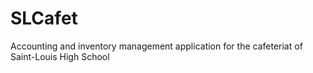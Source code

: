 # SLCafet
Accounting and inventory management application for the cafeteriat of Saint-Louis High School
